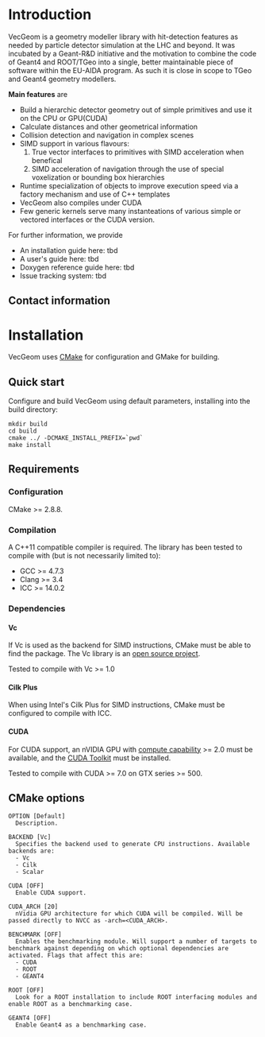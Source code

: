 # Introduction

VecGeom is a geometry modeller library with hit-detection features as needed by particle detector simulation at the LHC and beyond.
It was incubated by a Geant-R&D initiative and the motivation to combine the code of Geant4 and ROOT/TGeo into a single,
better maintainable piece of software within the EU-AIDA program. As such it is close in scope to TGeo and Geant4 geometry modellers.

**Main features** are
   * Build a hierarchic detector geometry out of simple primitives and use it on the CPU or GPU(CUDA)
   * Calculate distances and other geometrical information
   * Collision detection and navigation in complex scenes 
   * SIMD support in various flavours:
       1. True vector interfaces to primitives with SIMD acceleration when benefical
       2. SIMD acceleration of navigation through the use of special voxelization or bounding box hierarchies
   * Runtime specialization of objects to improve execution speed via a factory mechanism and use of C++ templates     
   * VecGeom also compiles under CUDA
   * Few generic kernels serve many instanteations of various simple or vectored interfaces or the CUDA version.

For further information, we provide

   * An installation guide here: tbd
   * A user's guide here: tbd
   * Doxygen reference guide here: tbd
   * Issue tracking system: tbd

## Contact information

Installation
============

VecGeom uses [CMake](http://www.cmake.org/) for configuration and GMake for building.

Quick start
-----------

Configure and build VecGeom using default parameters, installing into the build directory:

    mkdir build
    cd build
    cmake ../ -DCMAKE_INSTALL_PREFIX=`pwd`
    make install

Requirements
------------

### Configuration
CMake >= 2.8.8.

### Compilation
A C++11 compatible compiler is required.
The library has been tested to compile with (but is not necessarily limited to):

- GCC >= 4.7.3
- Clang >= 3.4
- ICC >= 14.0.2

### Dependencies

#### Vc
If Vc is used as the backend for SIMD instructions, CMake must be able to find the package. The Vc library is an [open source project](http://code.compeng.uni-frankfurt.de/projects/vc/).

Tested to compile with Vc >= 1.0

#### Cilk Plus
When using Intel's Cilk Plus for SIMD instructions, CMake must be configured to compile with ICC.

#### CUDA
For CUDA support, an nVIDIA GPU with [compute capability](http://en.wikipedia.org/wiki/CUDA#Supported_GPUs) >= 2.0 must be available, and the [CUDA Toolkit](https://developer.nvidia.com/cuda-downloads) must be installed.

Tested to compile with CUDA >= 7.0 on GTX series >= 500.

CMake options
-------------

    OPTION [Default]
      Description.

    BACKEND [Vc]
      Specifies the backend used to generate CPU instructions. Available backends are:
      - Vc
      - Cilk
      - Scalar

    CUDA [OFF]
      Enable CUDA support.

    CUDA_ARCH [20]
      nVidia GPU architecture for which CUDA will be compiled. Will be passed directly to NVCC as -arch=<CUDA_ARCH>.

    BENCHMARK [OFF]
      Enables the benchmarking module. Will support a number of targets to benchmark against depending on which optional dependencies are activated. Flags that affect this are:
      - CUDA
      - ROOT
      - GEANT4

    ROOT [OFF]
      Look for a ROOT installation to include ROOT interfacing modules and enable ROOT as a benchmarking case.

    GEANT4 [OFF]
      Enable Geant4 as a benchmarking case.
